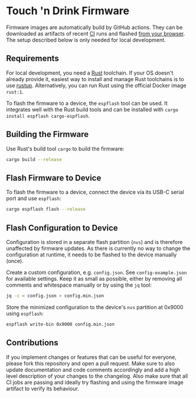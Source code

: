 # Touch 'n Drink Firmware

Firmware images are automatically build by GitHub actions. They can be downloaded as artifacts of recent [CI][actions] runs <!-- eventually: on the [releases] page --> and flashed [from your browser][esptool-js]. The setup described below is only needed for local development.

## Requirements

For local development, you need a [Rust] toolchain. If your OS doesn't already provide it, easiest way to install and manage Rust toolchains is to use [rustup]. Alternatively, you can run Rust using the official Docker image `rust:1`.

To flash the firmware to a device, the `espflash` tool can be used. It integrates well with the Rust build tools and can be installed with `cargo install espflash cargo-espflash`.

## Building the Firmware

Use Rust's build tool `cargo` to build the firmware:

```sh
cargo build --release
```

## Flash Firmware to Device

To flash the firmware to a device, connect the device via its USB-C serial port and use `espflash`:

```sh
cargo espflash flash --release
```

## Flash Configuration to Device

Configuration is stored in a separate flash partition (`nvs`) and is therefore unaffected by firmware updates. As there is currently no way to change the configuration at runtime, it needs to be flashed to the device manually (once).

Create a custom configuration, e.g. `config.json`. See `config-example.json` for available settings. Keep it as small as possible, either by removing all comments and whitespace manually or by using the `jq` tool:

```sh
jq -c < config.json > config.min.json
```

Store the minimized configuration to the device's `nvs` partition at 0x9000 using `espflash`:

```sh
espflash write-bin 0x9000 config.min.json
```

## Contributions

If you implement changes or features that can be useful for everyone, please fork this repository and open a pull request. Make sure to also update documentation and code comments accordingly and add a high level description of your changes to the changelog. Also make sure that all CI jobs are passing and ideally try flashing and using the firmware image artifact to verify its behaviour.

[actions]: https://github.com/zargony/touch-n-drink/actions
[releases]: https://github.com/zargony/touch-n-drink/releases

[esptool-js]: https://espressif.github.io/esptool-js
[Rust]: https://www.rust-lang.org
[rustup]: https://rustup.rs
